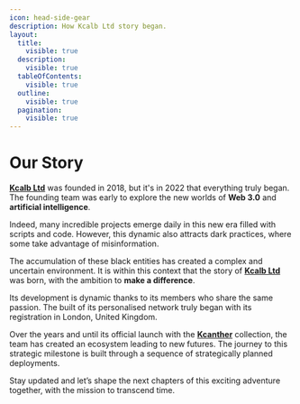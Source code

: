 ```yaml
---
icon: head-side-gear
description: How Kcalb Ltd story began.
layout:
  title:
    visible: true
  description:
    visible: true
  tableOfContents:
    visible: true
  outline:
    visible: true
  pagination:
    visible: true
---
```


# Our Story

[**Kcalb Ltd**](https://kcalb.org/) was founded in 2018, but it's in 2022 that everything truly began. The founding team was early to explore the new worlds of **Web 3.0** and **artificial intelligence**.

Indeed, many incredible projects emerge daily in this new era filled with scripts and code. However, this dynamic also attracts dark practices, where some take advantage of misinformation.&#x20;

The accumulation of these black entities has created a complex and uncertain environment. It is within this context that the story of [**Kcalb Ltd**](https://kcalb.org/) was born, with the ambition to **make a difference**.

Its development is dynamic thanks to its members who share the same passion. The built of its personalised network truly began with its registration in London, United Kingdom.

Over the years and until its official launch with the [**Kcanther**](https://kcanther.org/) collection, the team has created an ecosystem leading to new futures. The journey to this strategic milestone is built through a sequence of strategically planned deployments.&#x20;

Stay updated and let’s shape the next chapters of this exciting adventure together, with the mission to transcend time.

